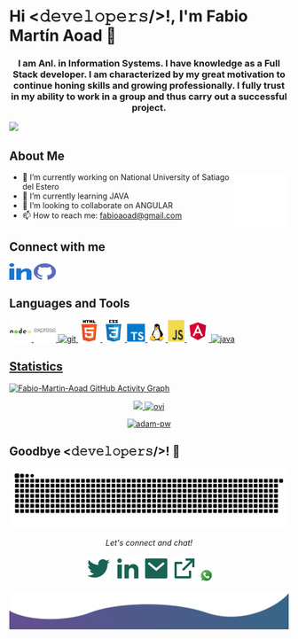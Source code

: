 # Hi <𝚍𝚎𝚟𝚎𝚕𝚘𝚙𝚎𝚛𝚜/>!, I'm Fabio Martín Aoad  :vulcan_salute:



[//]: # (<img src="https://github.com/fabioaoad/fabioaoad/blob/main/gifs/Hi.gif" width="20px">)


<h3 align="center">
I am Anl. in Information Systems. I have knowledge as a Full Stack developer. I am characterized by my great motivation to continue honing skills and growing professionally. I fully trust in my ability to work in a group and thus carry out a successful project.
</h3>




![](https://komarev.com/ghpvc/?username=fabioaoad&color=blueviolet)

[//]: # (<h2> About Me <img src = "https://media0.giphy.com/media/KDDpcKigbfFpnejZs6/giphy.gif?cid=ecf05e47oy6f4zjs8g1qoiystc56cu7r9tb8a1fe76e05oty&rid=giphy.gif" width = 90px></h2>)
<h2> About Me </h2>



<img align="right" width=100px height=100px alt="side_sticker" src="https://github.com/fabioaoad/fabioaoad/blob/main/gifs/move.gif" />



- 🔭 I’m currently working on National University of Satiago del Estero
- 🌱 I’m currently learning JAVA
- 👯 I’m looking to collaborate on ANGULAR
- 📫 How to reach me: fabioaoad@gmail.com

[//]: # (<h2 align="left">Connect with me <img src = "https://github.com/fabioaoad/fabioaoad/blob/main/gifs/handshake.gif" width = 80px> </h2>)
<h2 align="left">Connect with me </h2>
<p align="left">
<a href="https://www.linkedin.com/in/fabio-martin-aoad-317293bb/" target="_blank" rel="noreferrer noopener"><img align="center" src="https://raw.githubusercontent.com/fabioaoad/fabioaoad/main/svg/linkedin.svg" alt="fabioaoad" height="30" width="40" /></a>
<a href="https://fabioaoad.github.io/" target="_blank" rel="noreferrer noopener"><img align="center" src="https://raw.githubusercontent.com/fabioaoad/fabioaoad/main/svg/github.svg" alt="fabioaoad" height="30" width="40" /></a>

</p>



<h2></h2>




[comment]: <> (<h2> Skills <img src = "https://media2.giphy.com/media/QssGEmpkyEOhBCb7e1/giphy.gif?cid=ecf05e47a0n3gi1bfqntqmob8g9aid1oyj2wr3ds3mg700bl&rid=giphy.gif" width = 32px> </h2>)



[comment]: <> (<h2> Languages and Tools <img src = "https://github.com/fabioaoad/fabioaoad/blob/main/gifs/helloworld.gif" width = 72px> </h2>)

[//]: # (<h2> Languages and Tools <img src = "https://media2.giphy.com/media/QssGEmpkyEOhBCb7e1/giphy.gif?cid=ecf05e47a0n3gi1bfqntqmob8g9aid1oyj2wr3ds3mg700bl&rid=giphy.gif" width = 32px> </h2>)
<h2> Languages and Tools </h2>
<p align="left"> 
    <a href="https://nodejs.org" target="_blank"> <img src="https://raw.githubusercontent.com/devicons/devicon/master/icons/nodejs/nodejs-original-wordmark.svg" alt="nodejs" width="40" height="40"/>
    </a>
    <a href="https://expressjs.com" target="_blank"> <img src="https://raw.githubusercontent.com/devicons/devicon/master/icons/express/express-original-wordmark.svg" alt="express" width="40" height="40"/>
    </a>
    <a href="https://git-scm.com/" target="_blank"> <img src="https://www.vectorlogo.zone/logos/git-scm/git-scm-icon.svg" alt="git" width="35" height="35"/>
    </a>
    <a href="https://www.w3.org/html/" target="_blank"> <img src="https://raw.githubusercontent.com/devicons/devicon/master/icons/html5/html5-original-wordmark.svg" alt="html5" width="40" height="40"/>
    </a>
    <a href="https://www.w3schools.com/css/" target="_blank"> <img src="https://raw.githubusercontent.com/devicons/devicon/master/icons/css3/css3-original-wordmark.svg" alt="css3" width="40" height="40"/>
    </a> 
    <a href="https://www.typescriptlang.org/" target="_blank"> <img src="https://raw.githubusercontent.com/devicons/devicon/master/icons/typescript/typescript-original.svg" alt="typescript" width="33" height="33"/>
    </a>
    <a href="https://www.linux.org/" target="_blank"> <img src="https://raw.githubusercontent.com/devicons/devicon/master/icons/linux/linux-original.svg" alt="linux"  width="33" height="33"/>
    </a>
    <a href="https://developer.mozilla.org/en-US/docs/Web/JavaScript" target="_blank"> <img src="https://raw.githubusercontent.com/devicons/devicon/master/icons/javascript/javascript-original.svg" alt="javascript" width="30" height="40"/> 
    </a>
     <a href="https://angular.io/" target="_blank"> <img src="https://raw.githubusercontent.com/github/explore/80688e429a7d4ef2fca1e82350fe8e3517d3494d/topics/angular/angular.png" alt="angular" width="40" height="40"/> 
    </a> 
    <a href="https://www.java.com/es/" target="_blank"> <img src="https://images.vexels.com/media/users/3/166401/isolated/preview/b82aa7ac3f736dd78570dd3fa3fa9e24-java-programming-language-icon-by-vexels.png" alt="java" width="43" height="43"/> 
    

</p>


<h2>Statistics</h2> 

[![Fabio-Martin-Aoad GitHub Activity Graph](https://activity-graph.herokuapp.com/graph?username=fabioaoad&&theme=redical&hide_border=true&area=true)](https://git.io/praveenscience)
<p align="center">
<a href="https://github.com/fabioaoad">
  <img height="130em" src="https://github-readme-stats.vercel.app/api?username=fabioaoad&include_all_commits=true&count_private=true&show_icons=true&line_height=20&title_color=07077a&icon_color=2234AE&text_color=D3D3D3&bg_color=0,000000,130F40"/>
  <img height="130em" src="https://github-readme-stats.vercel.app/api/top-langs?username=fabioaoad&show_icons=true&locale=en&layout=compact&title_color=07077a&icon_color=2234AE&text_color=D3D3D3&bg_color=0,000000,130F40" alt="ovi"/>
</a>
</p>

<p align="center"> <a href="https://github.com/ryo-ma/github-profile-trophy"><img
      src="https://github-profile-trophy.vercel.app/?username=fabioaoad&theme=algolia" alt="adam-pw" /></a> </p>


[comment]: <> (<p )

[comment]: <> (align="left">)

[comment]: <> (<img src="https://metrics.lecoq.io/fabioaoad?template=classic&base.header=0&base.metadata=0&isocalendar=1&languages=1&people=1&isocalendar.duration=half-year&languages.limit=8&languages.sections=most-used&languages.colors=github&languages.threshold=0%25&languages.indepth=false&languages.recent.load=300&languages.recent.days=14&people.limit=24&people.size=28&people.types=followers%2C%20following&people.identicons=false&people.shuffle=false&config.timezone=Asia%2FCalcutta&#41;" alt="adam-pw" /> )

[comment]: <> (</p>)




[comment]: <> (Want to know more about me?)

[comment]: <> (  <p>)

[comment]: <> (    <a href="https://www.linkedin.com/in/hgdsandakalum/" target="_blank"><img src="https://img.shields.io/badge/-LinkedIn-222222?style=flat-square&logo=Linkedin&logoColor=white&link=https://www.linkedin.com/in/hgdsandakalum/&#41;]&#40;https://www.linkedin.com/in/hgdsandakalum/"></a>)

[comment]: <> (  <a href="https://www.hackerrank.com/h_g_d_sandakalum" target="_blank"><img src="https://img.shields.io/badge/-HackerRank-222222?style=flat-square&logo=HackerRank&logoColor=white&link=https://www.hackerrank.com/h_g_d_sandakalum&#41;]&#40;https://www.hackerrank.com/h_g_d_sandakalum"></a>)

[comment]: <> (    <a href="https://www.instagram.com/_.sanda._/" target="_blank"><img src="https://img.shields.io/badge/Instagram-222222?&style=flat-square&logo=instagram&logoColor=white&link=https://www.instagram.com/_.sanda._&#41;]&#40;https://www.instagram.com/_.sanda._/"></a>)

[comment]: <> (    <a href="https://www.facebook.com/h.g.d.sandakalum" target="_blank"><img src="https://img.shields.io/badge/Facebook-222222?&style=flat-square&logo=facebook&logoColor=white&link=https://www.facebook.com/h.g.d.sandakalum&#41;]&#40;https://www.facebook.com/h.g.d.sandakalum"></a>)

[comment]: <> (    <a href="https://stackoverflow.com/users/16900340/dananjaya-sandakalum"><img src="https://img.shields.io/badge/-Stack%20Overflow-222222?style=flat-square&logo=stack-overflow&logoColor=white&link=https://stackoverflow.com/users/16900340/dananjaya-sandakalum&#41;]&#40;https://stackoverflow.com/users/16900340/dananjaya-sandakalum"></a>)

[comment]: <> (  </p>)



## Goodbye <𝚍𝚎𝚟𝚎𝚕𝚘𝚙𝚎𝚛𝚜/>! 🐍 
<p align='center'>
<img src="https://raw.githubusercontent.com/fabioaoad/fabioaoad/main/svg/github-contribution-grid-snake.svg">
</p>




<p align="center">
  <i>Let's connect and chat!</i>

  <p align="center">
    <a href="https://twitter.com/FabioAoad" alt="Twitter"><img src="https://raw.githubusercontent.com/fabioaoad/fabioaoad/main/svg/twitter-fill.svg" target="_blank"></a>
    <a href="https://www.linkedin.com/in/fabio-martin-aoad-317293bb/" alt="Linkedin"><img src="https://raw.githubusercontent.com/fabioaoad/fabioaoad/main/svg/linkedin-fill.svg" target="_blank"></a>
    <a href="mailto:fabioaoad@gmail.com" alt="Contact me"><img src="https://raw.githubusercontent.com/fabioaoad/fabioaoad/main/svg/mail-fill.svg" target="_blank"></a>
    <a href="https://fabioaoad.github.io/" alt="My site"><img src="https://raw.githubusercontent.com/fabioaoad/fabioaoad/main/svg/external-link-line.svg" target="_blank"></a>
    <a href="https://walink.co/4a4a70" alt="My site"><img src="https://github.com/fabioaoad/fabioaoad/blob/main/png/whatsapp.png" width="23" height="23" target="_blank"></a>  
    </p>



<img src="https://raw.githubusercontent.com/fabioaoad/fabioaoad/main/svg/ola.svg" alt="bottom">





